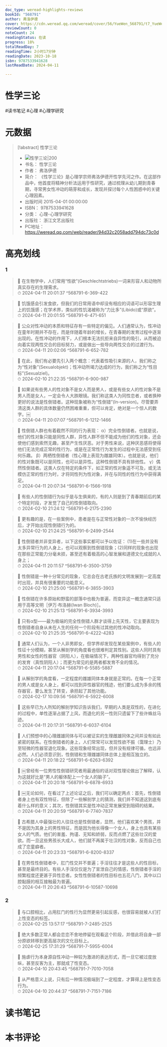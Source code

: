 ```yaml
---
doc_type: weread-highlights-reviews
bookId: "568791"
author: 弗洛伊德
cover: https://cdn.weread.qq.com/weread/cover/56/YueWen_568791/t7_YueWen_568791.jpg
reviewCount: 0
noteCount: 24
readingStatus: 在读
progress: 18%
totalReadDay: 7
readingTime: 2小时17分钟
readingDate: 2023-10-18
isbn: 9787533941628
lastReadDate: 2024-04-11

---
```


# 性学三论


#读书笔记 #心理 #心理学研究

# 元数据
> [!abstract] 性学三论
> - ![ 性学三论|200](https://cdn.weread.qq.com/weread/cover/56/YueWen_568791/t7_YueWen_568791.jpg)
> - 书名： 性学三论
> - 作者： 弗洛伊德
> - 简介： 《性学三论》是心理学宗师弗洛伊德开性学先河之作。在这部作品中，他首度将精神分析法运用于性研究，通过梳理从幼儿期到青春期，寻常男女性冲动的萌芽和成长，发现并探讨每个人性困惑中的关键心理因素。
> - 出版时间 2015-04-01 00:00:00
> - ISBN： 9787533941628
> - 分类： 心理-心理学研究
> - 出版社： 浙江文艺出版社
> - PC地址：https://weread.qq.com/web/reader/94d32c2058add794dc73c0d

# 高亮划线


### 1

> 📌 在生物学中，人们常用“性欲”(Geschlechtstriebs)一词来形容人和动物所真实存在的生理需求。  
> ⏱ 2024-04-11 20:01:37 ^568791-6-369-422

> 📌 饥饿感会引发食欲，但我们的日常用语中却没有相应的词语可以形容生理上的饥饿感；在学术界，类似的性饥渴被称为“力比多”(Libido)或“原欲”。  
> ⏱ 2024-04-11 20:01:55 ^568791-6-471-651

> 📌 公众对性冲动的本质和特征存有一些特定的偏见。人们通常认为，性冲动在童年时期并不存在，而是伴随着年龄的增长，在青春期的发育过程中逐渐出现的。在性冲动的作用下，人们根本无法抗拒来自异性的吸引，从而被迫向着实现两性交合的目标努力，或是做出一些导向两性交合的过渡行为。  
> ⏱ 2024-04-11 20:02:06 ^568791-6-652-782

> 📌 在此，我们有必要先引入两个概念：代表着性吸引来源的人，我们称之为“性对象”(Sexualobjekt)；性冲动所竭力达成的行为，我们称之为“性目标”(Sexualziel)。  
> ⏱ 2024-02-10 21:22:35 ^568791-6-900-987

> 📌 如果说有些男人的性对象不是女人而是男人，或是有些女人的性对象不是男人而是女人，一定会令人大跌眼镜。我们称这类人为同性恋者，或者换种更好的说法是性倒错者。这种现象被称为“性倒错”(In-version)。尽管要弄清这类人群的具体数量仍然困难重重，但可以肯定，绝对是一个惊人的数字。￼  
> ⏱ 2024-04-11 20:07:07 ^568791-6-1212-1466

> 📌 性倒错人群也有着截然不同的行为表现：
α）完全性倒错者。也就是说，他们的性对象只能是同性人群，异性人群不但不能成为他们的性对象，还会使他们感到索然无趣，甚至产生性厌恶。对于男性来说，这种厌恶感将使得他们无法完成正常的性行为，或是在正常性行为发生的过程中无法感受到任何乐趣。
β）两栖性倒错者（性心理上表现为雌雄同体）。也就是说，他们的性对象既可以是同性，也可以是异性。这种性倒错不具有排他性。
γ）偶然性倒错者。这类人仅在特定的条件下，如正常的性对象遥不可及，或无法模仿正常的性行为时，才将同性列为性对象，并在与同性的性行为中获得满足。  
> ⏱ 2024-04-11 20:07:34 ^568791-6-1566-1918

> 📌 有些人的性倒错行为似乎是与生俱来的，有的人则是到了青春期前后的某个特定时段，才发觉了自己的性倒错取向。  
> ⏱ 2024-02-10 21:24:12 ^568791-6-2175-2390

> 📌 更有趣的是，在一些案例中，患者是在与正常性对象的一次不愉快经历后，才开始出现性倒错行为的。  
> ⏱ 2024-02-10 21:24:25 ^568791-6-2499-2544

> 📌 性倒错者并非变异者，以下这些事实都可以予以佐证：
(1)在一些并没有太多异常行为的人身上，也可以观察到性倒错现象；(2)同样的现象也出现在那些正常能力分毫未损，甚至还有着极高的心智发展和道德文化成就的人身上；  
> ⏱ 2024-04-11 20:11:57 ^568791-6-3500-3759

> 📌 性倒错是一种十分常见的现象，它总会在古老氏族的文明发展到一定高度时出现，并具有很重要的功能意义。  
> ⏱ 2024-02-10 21:25:00 ^568791-6-3855-3903

> 📌 性倒错在许多原始和野蛮的部落中也极为普遍，而变异这一概念通常只适用于高等文明［伊万·布洛赫(Iwan Bloch)］。  
> ⏱ 2024-02-10 21:25:13 ^568791-6-3934-3993

> 📌 只有α型——最为极端的完全性倒错人群才谈得上先天性，它主要表现为性倒错者自身从未在人生的任何一个阶段有过其他的性冲动取向。  
> ⏱ 2024-02-10 21:25:35 ^568791-6-4222-4283

> 📌 通常人们认为，一个人非男即女，但学界却发现在某些案例中，有些人的性征十分模糊，甚至从解剖学的角度看也很难判定其性别。这些人同时具有男性和女性的性器官（阴阳人），在极端情况下，两种性器官均得到了充分的发育（真性阴阳人）；而更为常见的是两者都发育不全的情况。  
> ⏱ 2024-04-11 20:17:04 ^568791-6-5585-5887

> 📌 从解剖学的角度看，一定程度的雌雄同体本身就是正常的。在每一个正常的男人或是女人身上，都可以找到异性器官的残迹，他们要么成为多余的残存器官，要么发生了转变，承担起了其他功能。  
> ⏱ 2024-02-17 10:09:56 ^568791-6-5922-6008

> 📌 这些早已为人所知的解剖学知识告诉我们，早期的人类是双性的，在进化的过程中，单性逐渐占据了上风，而退化的另一性则只遗留下了些许蛛丝马迹。  
> ⏱ 2024-04-11 20:17:31 ^568791-6-6037-6104

> 📌 人们预想中的心理雌雄同体与可以被证实的生理雌雄同体之间并没有如此紧密的联系。在性倒错者的身上，人们常常可以发现性欲不振（霭理士）乃至轻微的性器官退化现象。这些现象经常出现，但并没有规律可循，也远非必然。人们必须意识到，性倒错和生理雌雄同体总体上是相互独立的。  
> ⏱ 2024-04-11 20:18:22 ^568791-6-6263-6392

> 📌 ￼曾经有一位男性性倒错研究者用最通俗的话对双性理论做出了解释，认为这就好比是“男人的躯体配上一个女人的脑子”。  
> ⏱ 2024-04-11 20:20:18 ^568791-6-6878-6933

> 📌 ￼无论如何，在看过了上述论证之后，我们可以确定两点：首先，性倒错者身上也有双性特征，但除了一些解剖学上的猜测，我们并不知道这到底有着什么样的意义；其次，性倒错其实是性冲动正常发展受到阻碍的结果。  
> ⏱ 2024-04-11 20:20:59 ^568791-6-7740-7837

> 📌 古希腊人中最强壮的人往往也是性倒错者，显然，他们喜欢某个男孩，并不是因为其身上的男性特征，而是因为他长得像一个女人，身上也具有某些女人的气质。他们的害羞、拘谨、无知和娇弱，反而点燃了这些壮汉的爱欲。而一旦这些男孩长大成人，他们就不再属于壮汉的性对象，反而自己也成了恋童癖者。  
> ⏱ 2024-04-11 20:23:33 ^568791-6-8200-8337

> 📌 在男性性倒错者中，肛门性交并不普遍；手淫往往才是这些人的性目标，甚至是最终目的。有些人手淫仅仅是为了宣泄自己的情感，性倒错者手淫的频繁程度还更甚于异性恋者。女性性倒错者的性目标也五花八门，其中以口腔黏膜的相互接触最为普遍。  
> ⏱ 2024-04-11 20:26:43 ^568791-6-10587-10698

### 2

> 📌 与口腔相比，占用肛门的性行为显然更易引起反感，也很容易就被人们打上性变态的标签。  
> ⏱ 2024-02-25 13:57:17 ^568791-7-2485-2525

> 📌 绝大多数正常人都会恋恋不舍地停留在观看这个阶段，并借此将自身一部分原欲转移到更高层次的文化目标上。  
> ⏱ 2024-02-25 17:31:29 ^568791-7-5955-6004

> 📌 施虐行为本身源自性冲动一种较为激进的表达形式，而一旦它被过度放纵，甚至反客为主，那就成了性变态。  
> ⏱ 2024-04-10 20:43:45 ^568791-7-7010-7058

> 📌 从严格意义上说，只有后一种情况极端到了一定程度，才算得上是性变态行为。  
> ⏱ 2024-04-10 20:44:37 ^568791-7-7151-7186



# 读书笔记




# 本书评论


